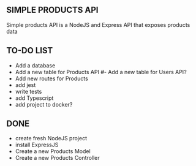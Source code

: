 ## SIMPLE PRODUCTS API
Simple products API is a NodeJS and Express API that exposes products data

## TO-DO LIST

- Add a database
- Add a new table for Products API
#- Add a new table for Users API?
- Add new routes for Products
- add jest
- write tests
- add Typescript
- add project to docker?

## DONE
 - create fresh NodeJS project
 - install ExpressJS
 - Create a new Products Model
- Create a new Products Controller